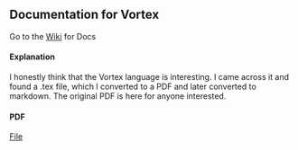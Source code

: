 ## Documentation for Vortex

Go to the [Wiki](https://github.com/kieranz/vortex-docs/wiki) for Docs

#### Explanation

I honestly think that the Vortex language is interesting.  I came across it and found a .tex file, which I converted to a PDF and later converted to markdown.
The original PDF is here for anyone interested.

#### PDF
[File](https://github.com/kieranz/vortex-docs/blob/master/Tet.pdf)
